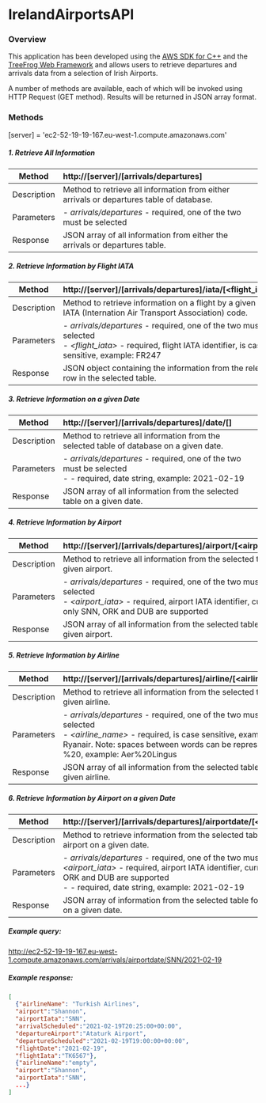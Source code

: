 # IrelandAirportsAPI

### Overview
This application has been developed using the 
[AWS SDK for C++](https://aws.amazon.com/sdk-for-cpp/) and the 
[TreeFrog Web Framework](https://www.treefrogframework.org) 
and allows users to retrieve departures and arrivals data from a selection of Irish Airports.

A number of methods are available, each of which will be invoked using HTTP Request (GET method).
Results will be returned in JSON array format.

### Methods
[server] = 'ec2-52-19-19-167.eu-west-1.compute.amazonaws.com'
##### 1. Retrieve All Information
| Method      | http://[server]/[arrivals/departures]                                                     |
|----------   |:------------------------------------------------------------------------------------------|
| Description | Method to retrieve all information from either arrivals or departures table of database.  |
| Parameters  | -   *arrivals/departures* - required, one of the two must be selected                     |
| Response    | JSON array of all information from either the arrivals or departures table.               |

##### 2. Retrieve Information by Flight IATA
| Method      | http://[server]/[arrivals/departures]/iata/[<flight_iata>]                                |
|----------   |:------------------------------------------------------------------------------------------|
| Description | Method to retrieve information on a flight by a given flight IATA (Internation Air Transport Association) code. |
| Parameters  | -   *arrivals/departures* - required, one of the two must be selected <br> - *<flight_iata>* - required, flight IATA identifier, is case sensitive, example: FR247 |
| Response    | JSON object containing the information from the relevant row in the selected table. |

##### 3. Retrieve Information on a given Date
| Method      | http://[server]/[arrivals/departures]/date/[<yyyy-mm-dd>]                                 |
|----------   |:------------------------------------------------------------------------------------------|
| Description | Method to retrieve all information from the selected table of database on a given date.   |
| Parameters  | -   *arrivals/departures* - required, one of the two must be selected <br> - *<yyyy-mm-dd>* - required, date string, example: 2021-02-19 |
| Response    | JSON array of all information from the selected table on a given date.                    |

##### 4. Retrieve Information by Airport
| Method      | http://[server]/[arrivals/departures]/airport/[<airport_iata>]                            |
|----------   |:------------------------------------------------------------------------------------------|
| Description | Method to retrieve all information from the selected table for a given airport.           |
| Parameters  | -   *arrivals/departures* - required, one of the two must be selected <br> - *<airport_iata>* - required, airport IATA identifier, currently only SNN, ORK and DUB are supported |
| Response    | JSON array of all information from the selected table for a given airport.                |

##### 5. Retrieve Information by Airline
| Method      | http://[server]/[arrivals/departures]/airline/[<airline_name>]                            |
|----------   |:------------------------------------------------------------------------------------------|
| Description | Method to retrieve all information from the selected table for a given airline.           |
| Parameters  | -   *arrivals/departures* - required, one of the two must be selected <br> - *<airline_name>* - required, is case sensitive, example: Ryanair. Note: spaces between words can be represented with %20, example: Aer%20Lingus |
| Response    | JSON array of all information from the selected table for a given airline.                |

##### 6. Retrieve Information by Airport on a given Date
| Method      | http://[server]/[arrivals/departures]/airportdate/[<airport_iata>]/[<yyyy-mm-dd>]                                                     |
|----------   |:------------------------------------------------------------------------------------------|
| Description | Method to retrieve information from the selected table for a given airport on a given date. |
| Parameters  | -   *arrivals/departures* - required, one of the two must be selected <br> *<airport_iata>* - required, airport IATA identifier, currently only SNN, ORK and DUB are supported <br> - *<yyyy-mm-dd>* - required, date string, example: 2021-02-19 |
| Response    | JSON array of information from the selected table for a given airport on a given date.    |

##### Example query:
http://ec2-52-19-19-167.eu-west-1.compute.amazonaws.com/arrivals/airportdate/SNN/2021-02-19

##### Example response:
```json
[
  {"airlineName": "Turkish Airlines",
  "airport":"Shannon",
  "airportIata":"SNN",
  "arrivalScheduled":"2021-02-19T20:25:00+00:00",
  "departureAirport":"Ataturk Airport",
  "departureScheduled":"2021-02-19T19:00:00+00:00",
  "flightDate":"2021-02-19",
  "flightIata":"TK6567"},
  {"airlineName":"empty",
  "airport":"Shannon",
  "airportIata":"SNN",
  ...}
]
```

